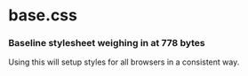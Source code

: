 # base.css

### Baseline stylesheet weighing in at 778 bytes

Using this will setup styles for all browsers in a consistent way.
